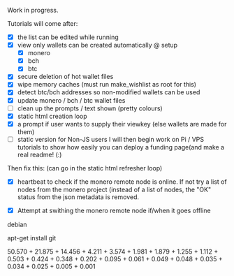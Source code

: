 Work in progress. 


Tutorials will come after:    
- [x] the list can be edited while running
- [x] view only wallets can be created automatically @ setup 
    - [x] monero
    - [x] bch
    - [x] btc 
- [x] secure deletion of hot wallet files
- [x] wipe memory caches (must run make_wishlist as root for this)
- [x] detect btc/bch addresses so non-modified wallets can be used
- [x] update monero / bch / btc wallet files
- [ ] clean up the prompts / text shown (pretty colours)
- [x] static html creation loop
- [x] a prompt if user wants to supply their viewkey (else wallets are made for them)
- [ ] static version for Non-JS users
I will then begin work on Pi / VPS tutorials to show how easily you can deploy a funding page(and make a real readme! (:)

Then fix this: (can go in the static html refresher loop)
- [x] heartbeat to check if the monero remote node is online. If not try a list of nodes from the monero project (instead of a list of nodes, the "OK" status from the json metadata is removed.
- [x] Attempt at swithing the monero remote node if/when it goes offline




debian

apt-get install git



50.570 + 21.875 + 14.456 + 4.211 + 3.574 + 1.981 + 1.879 + 1.255 + 1.112 + 0.503 + 0.424 + 0.348 + 0.202 + 0.095 + 0.061 + 0.049 + 0.048 + 0.035 + 0.034 + 0.025 + 0.005 + 0.001 